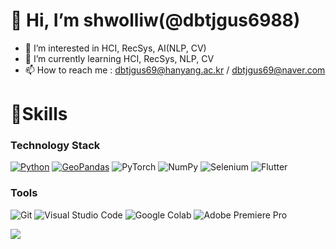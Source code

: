 # 👋 Hi, I’m shwolliw(@dbtjgus6988)
- 👀 I’m interested in HCI, RecSys, AI(NLP, CV)
- 🌱 I’m currently learning HCI, RecSys, NLP, CV
- 📫 How to reach me : dbtjgus69@hanyang.ac.kr / dbtjgus69@naver.com

# 💪Skills
### Technology Stack 
[![Python](https://img.shields.io/badge/Python-3776AB?style=for-the-badge&logo=python&logoColor=white)](https://www.python.org/) 
[![GeoPandas](https://img.shields.io/badge/GeoPandas-43B02A?style=flat-square&logo=GeoPandas&logoColor=green
)](https://geopandas.org/en/stable/getting_started/introduction.html) 
![PyTorch](https://img.shields.io/badge/PyTorch-%23EE4C2C.svg?style=flat-square&logo=PyTorch&logoColor=white) 
![NumPy](https://img.shields.io/badge/numpy-%23013243.svg?style=flat-square&logo=numpy&logoColor=white) 
![Selenium](https://img.shields.io/badge/Selenium-43B02A?style=for-the-badge&logo=Selenium&logoColor=white) 
![Flutter](https://img.shields.io/badge/Flutter-02569B?style=flat-square&logo=flutter&logoColor=white)

### Tools
![Git](https://img.shields.io/badge/Git-F05032.svg?&style=for-the-badge&logo=Git&logoColor=white)
![Visual Studio Code](https://img.shields.io/badge/Visual%20Studio%20Code-007ACC.svg?&style=for-the-badge&logo=Visual%20Studio%20Code&logoColor=white)
![Google Colab](https://img.shields.io/badge/GoogleColab-F9AB00?style=for-the-badge&logo=GoogleColab&logoColor=white)
![Adobe Premiere Pro](https://img.shields.io/badge/AdobePremierePro-9999FF?style=flat-square&logo=AdobePremierePro&logoColor=white)


<a href="https://www.instagram.com/shwolliw/" target="_blank"><img src="https://img.shields.io/badge/Instagram-E4405F?style=flat-square&logo=Instagram&logoColor=white"/></a>
<!---
dbtjgus6988/dbtjgus6988 is a ✨ special ✨ repository because its `README.md` (this file) appears on your GitHub profile.
You can click the Preview link to take a look at your changes.
--->
